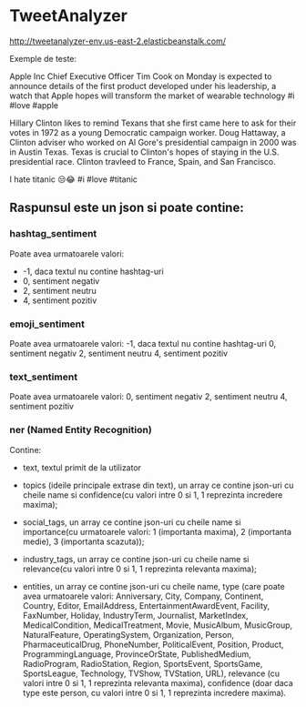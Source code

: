 # TweetAnalyzer

http://tweetanalyzer-env.us-east-2.elasticbeanstalk.com/

Exemple de teste:

Apple Inc Chief Executive Officer Tim Cook on Monday is expected to announce details of the first product developed under his leadership, a watch that Apple hopes will transform the market of wearable technology #i #love #apple

Hillary Clinton likes to remind Texans that she first came here to ask for their votes in 1972 as a young Democratic campaign worker. Doug Hattaway, a Clinton adviser who worked on Al Gore's presidential campaign in 2000 was in Austin Texas. Texas is crucial to Clinton's hopes of staying in the U.S. presidential race. Clinton travleed to France, Spain, and San Francisco.

I hate titanic 😒😂 #i #love #titanic



## Raspunsul este un json si poate contine:

### hashtag_sentiment 

Poate avea urmatoarele valori: 
- -1, daca textul nu contine hashtag-uri
- 0, sentiment negativ
- 2, sentiment neutru
- 4, sentiment pozitiv

### emoji_sentiment

Poate avea urmatoarele valori: 
-1, daca textul nu contine hashtag-uri
0, sentiment negativ
2, sentiment neutru
4, sentiment pozitiv

### text_sentiment

Poate avea urmatoarele valori: 
0, sentiment negativ
2, sentiment neutru
4, sentiment pozitiv

### ner (Named Entity Recognition)

Contine:

- text, textul primit de la utilizator

- topics (ideile principale extrase din text),  un array ce contine json-uri cu cheile name si confidence(cu valori intre 0 si 1, 1 reprezinta incredere maxima);

- social_tags, un array ce contine json-uri cu cheile name si importance(cu urmatoarele valori: 1 (importanta maxima), 2 (importanta medie), 3 (importanta scazuta));

- industry_tags, un array ce contine json-uri cu cheile name si relevance(cu valori intre 0 si 1, 1 reprezinta relevanta maxima);

- entities, un array ce contine json-uri cu cheile name, type (care poate avea urmatoarele valori: Anniversary, City, Company, Continent, Country, Editor, EmailAddress, EntertainmentAwardEvent, Facility, FaxNumber,
Holiday, IndustryTerm, Journalist, MarketIndex, MedicalCondition, MedicalTreatment, Movie, MusicAlbum, MusicGroup,
NaturalFeature, OperatingSystem, Organization, Person, PharmaceuticalDrug, PhoneNumber, PoliticalEvent, Position,
Product, ProgrammingLanguage, ProvinceOrState, PublishedMedium, RadioProgram, RadioStation, Region,
SportsEvent, SportsGame, SportsLeague, Technology, TVShow, TVStation, URL), relevance (cu valori intre 0 si 1, 1 reprezinta relevanta maxima), confidence (doar daca type este person, cu valori intre 0 si 1, 1 reprezinta incredere maxima).



